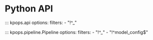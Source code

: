 # Python API

<!-- dprint-ignore-start -->

::: kpops.api
    options:
      filters:
        - "!^_"

::: kpops.pipeline.Pipeline
    options:
      filters:
        - "!^_"
        - "!^model_config$"

<!-- dprint-ignore-end -->
